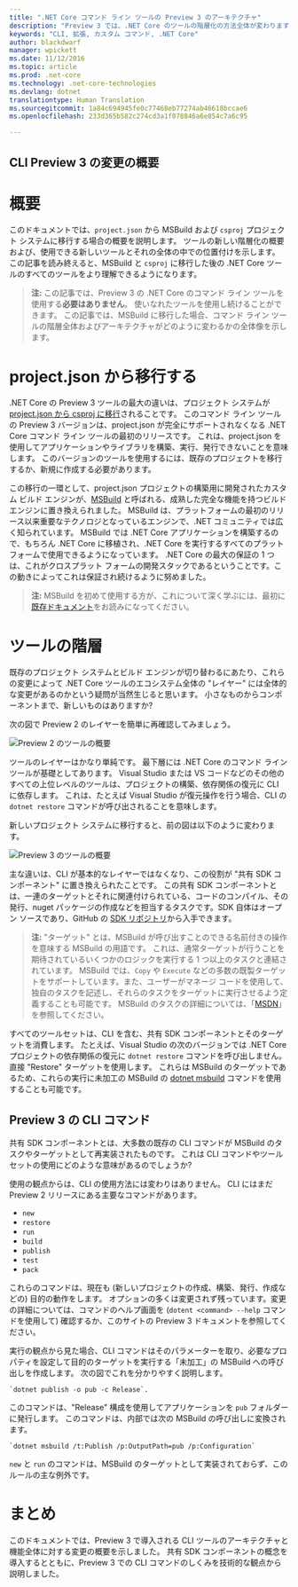 ```yaml
---
title: ".NET Core コマンド ライン ツールの Preview 3 のアーキテクチャ"
description: "Preview 3 では、.NET Core のツールの階層化の方法全体が変わります。"
keywords: "CLI, 拡張, カスタム コマンド, .NET Core"
author: blackdwarf
manager: wpickett
ms.date: 11/12/2016
ms.topic: article
ms.prod: .net-core
ms.technology: .net-core-technologies
ms.devlang: dotnet
translationtype: Human Translation
ms.sourcegitcommit: 1a84c694945fe0c77468eb77274ab46618bccae6
ms.openlocfilehash: 233d365b582c274cd3a1f078846a6e854c7a6c95

---
```


<a name="high-level-overview-of-changes-in-cli-preview-3"></a>CLI Preview 3 の変更の概要
-----------------------------------------------

# <a name="overview"></a>概要
このドキュメントでは、`project.json` から MSBuild および `csproj` プロジェクト システムに移行する場合の概要を説明します。 ツールの新しい階層化の概要および、使用できる新しいツールとそれの全体の中での位置付けを示します。 この記事を読み終えると、MSBuild と `csproj` に移行した後の .NET Core ツールのすべてのツールをより理解できるようになります。 

> **注:** この記事では、Preview 3 の .NET Core のコマンド ライン ツールを使用する**必要はありません**。 使いなれたツールを使用し続けることができます。 この記事では、MSBuild に移行した場合、コマンド ライン ツールの階層全体およびアーキテクチャがどのように変わるかの全体像を示します。 

# <a name="moving-away-from-projectjson"></a>project.json から移行する
.NET Core の Preview 3 ツールの最大の違いは、プロジェクト システムが [project.json から csproj に移行](https://blogs.msdn.microsoft.com/dotnet/2016/05/23/changes-to-project-json/)されることです。 このコマンド ライン ツールの Preview 3 バージョンは、project.json が完全にサポートされなくなる .NET Core コマンド ライン ツールの最初のリリースです。 これは、project.json を使用してアプリケーションやライブラリを構築、実行、発行できないことを意味します。 このバージョンのツールを使用するには、既存のプロジェクトを移行するか、新規に作成する必要があります。 

この移行の一環として、project.json プロジェクトの構築用に開発されたカスタム ビルド エンジンが、[MSBuild](https://github.com/Microsoft/msbuild) と呼ばれる、成熟した完全な機能を持つビルド エンジンに置き換えられました。 MSBuild は、プラットフォームの最初のリリース以来重要なテクノロジとなっているエンジンで、.NET コミュニティでは広く知られています。 MSBuild では .NET Core アプリケーションを構築するので、もちろん .NET Core に移植され、.NET Core を実行するすべてのプラットフォームで使用できるようになっています。 .NET Core の最大の保証の 1 つは、これがクロスプラット フォームの開発スタックであるということです。この動きによってこれは保証され続けるように努めました。

> **注:** MSBuild を初めて使用する方が、これについて深く学ぶには、最初に[既存ドキュメント](https://msdn.microsoft.com/en-us/library/dd637714.aspx)をお読みになってください。 

# <a name="the-tooling-layers"></a>ツールの階層
既存のプロジェクト システムとビルド エンジンが切り替わるにあたり、これらの変更によって .NET Core ツールのエコシステム全体の "レイヤー" には全体的な変更があるのかという疑問が当然生じると思います。 小さなものからコンポーネントまで、新しいものはありますか?

次の図で Preview 2 のレイヤーを簡単に再確認してみましょう。

![Preview 2 のツールの概要](media/p2-arch.png)

ツールのレイヤーはかなり単純です。 最下層には .NET Core のコマンド ライン ツールが基礎としてあります。 Visual Studio または VS コードなどのその他のすべての上位レベルのツールは、プロジェクトの構築、依存関係の復元に CLI に依存します。 これは、たとえば Visual Studio が復元操作を行う場合、CLI の `dotnet restore` コマンドが呼び出されることを意味します。 

新しいプロジェクト システムに移行すると、前の図は以下のように変わります。 

![Preview 3 のツールの概要](media/p3-arch.png)

主な違いは、CLI が基本的なレイヤーではなくなり、この役割が "共有 SDK コンポーネント" に置き換えられたことです。 この共有 SDK コンポーネントとは、一連のターゲットとそれに関連付けられている、コードのコンパイル、その発行、nuget パッケージの作成などを担当するタスクです。SDK 自体はオープン ソースであり、GitHub の [SDK リポジトリ](https://github.com/dotnet/sdk)から入手できます。 

> **注:** "ターゲット" とは、MSBuild が呼び出すことのできる名前付きの操作を意味する MSBuild の用語です。 これは、通常ターゲットが行うことを期待されているいくつかのロジックを実行する 1 つ以上のタスクと連結されています。 MSBuild では、`Copy` や `Execute` などの多数の既製ターゲットをサポートしています。また、ユーザーがマネージ コードを使用して、独自のタスクを記述し、それらのタスクをターゲットに実行させるよう定義することも可能です。 MSBuild のタスクの詳細については、「[MSDN](https://msdn.microsoft.com/en-us/library/ms171466.aspx)」を参照してください。 

すべてのツールセットは、CLI を含む、共有 SDK コンポーネントとそのターゲットを消費します。 たとえば、Visual Studio の次のバージョンでは .NET Core プロジェクトの依存関係の復元に `dotnet restore` コマンドを呼び出しません。直接 "Restore" ターゲットを使用します。 これらは MSBuild のターゲットであるため、これらの実行に未加工の MSBuild の [dotnet msbuild](dotnet-msbuild.md) コマンドを使用することも可能です。 

## <a name="preview-3-cli-commands"></a>Preview 3 の CLI コマンド
共有 SDK コンポーネントとは、大多数の既存の CLI コマンドが MSBuild のタスクやターゲットとして再実装されたものです。 これは CLI コマンドやツールセットの使用にどのような意味があるのでしょうか? 

使用の観点からは、CLI の使用方法には変わりはありません。 CLI にはまだ Preview 2 リリースにある主要なコマンドがあります。

* `new`
* `restore`
* `run` 
* `build`
* `publish`
* `test`
* `pack` 

これらのコマンドは、現在も (新しいプロジェクトの作成、構築、発行、作成などの) 目的の動作をします。 オプションの多くは変更されず残っています。変更の詳細については、コマンドのヘルプ画面を (`dotent <command> --help` コマンドを使用して) 確認するか、このサイトの Preview 3 ドキュメントを参照してください。 

実行の観点から見た場合、CLI コマンドはそのパラメーターを取り、必要なプロパティを設定して目的のターゲットを実行する「未加工」の MSBuild への呼び出しを作成します。 次の図でこれを分かりやすく説明します。 

    `dotnet publish -o pub -c Release`. 
    
このコマンドは、"Release" 構成を使用してアプリケーションを `pub` フォルダーに発行します。 このコマンドは、内部では次の MSBuild の呼び出しに変換されます。 

    `dotnet msbuild /t:Publish /p:OutputPath=pub /p:Configuration`

`new` と `run` のコマンドは、MSBuild のターゲットとして実装されておらず、このルールの主な例外です。 

# <a name="conclusion"></a>まとめ 
このドキュメントでは、Preview 3 で導入される CLI ツールのアーキテクチャと機能全体に対する変更の概要を示しました。 共有 SDK コンポーネントの概念を導入するとともに、Preview 3 での CLI コマンドのしくみを技術的な観点から説明しました。 




<!--HONumber=Nov16_HO3-->


